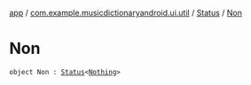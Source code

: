 [app](../../index.md) / [com.example.musicdictionaryandroid.ui.util](../index.md) / [Status](index.md) / [Non](./-non.md)

# Non

`object Non : `[`Status`](index.md)`<`[`Nothing`](https://kotlinlang.org/api/latest/jvm/stdlib/kotlin/-nothing/index.html)`>`
